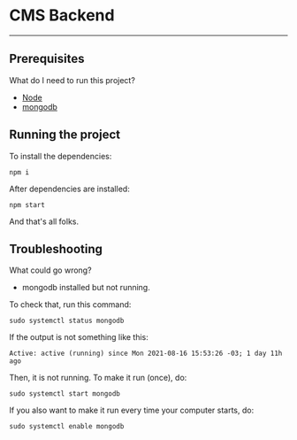 # CMS Backend

---

## Prerequisites

What do I need to run this project?

- [Node](https://nodejs.org/en/)
- [mongodb](https://docs.mongodb.com/guides/server/install/)

## Running the project

To install the dependencies:

```
npm i
```

After dependencies are installed:

```
npm start
```

And that's all folks.

## Troubleshooting

What could go wrong?

- mongodb installed but not running.

To check that, run this command:

```
sudo systemctl status mongodb
```

If the output is not something like this:

```
Active: active (running) since Mon 2021-08-16 15:53:26 -03; 1 day 11h ago
```

Then, it is not running. To make it run (once), do:

```
sudo systemctl start mongodb
```

If you also want to make it run every time your computer starts, do:

```
sudo systemctl enable mongodb
```
